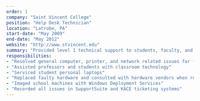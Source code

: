 ```yaml
---
order: 1
company: "Saint Vincent College"
position: "Help Desk Technician"
location: "Latrobe, PA"
start-date: "May 2009"
end-date: "May 2012"
website: "http://www.stvincent.edu"
summary: "Provided level 1 technical support to students, faculty, and professors"
responsibilities:
- "Resolved general computer, printer, and network related issues for faculty members"
- "Assisted professors and students with classroom technology"
- "Serviced student personal laptops"
- "Replaced faulty hardware and consulted with hardware vendors when required"
- "Imaged school machines with Windows Deployment Services"
- "Recorded all issues in SupportSuite and KACE ticketing systems"
---
```

